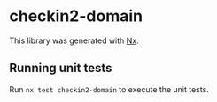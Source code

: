 # checkin2-domain

This library was generated with [Nx](https://nx.dev).

## Running unit tests

Run `nx test checkin2-domain` to execute the unit tests.
